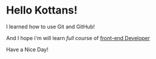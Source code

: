 # Hello Kottans!
I learned how to use Git and GitHub!

And I hope i'm will learn *full* course of [front-end Developer](https://github.com/kottans/frontend/)

Have a Nice Day!


